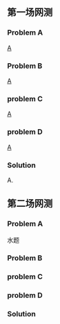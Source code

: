 
## 第一场网测

### Problem A
[A](https://github.com/Beyyes/IndeedTokyoWebTest2018/blob/master/A.png)
### Problem B
[A](https://github.com/Beyyes/IndeedTokyoWebTest2018/blob/master/B.png)
### problem C
[A](https://github.com/Beyyes/IndeedTokyoWebTest2018/blob/master/C.png)
### problem D
[A](https://github.com/Beyyes/IndeedTokyoWebTest2018/blob/master/D.png)

### Solution
A. 

## 第二场网测

### Problem A
水题
### Problem B

### problem C

### problem D

### Solution

